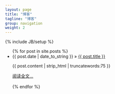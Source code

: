 ```yaml
---
layout: page
title: "博客"
tagline: "博客"
group: navigation
weight: 2
---
```

{% include JB/setup %}

<ul >
  {% for post in site.posts %}
  <li>
  	<span>{{ post.date | date_to_string }}</span> &raquo; <a href="{{ BASE_PATH }}{{ post.url }}">{{ post.title }}</a>
  </li>
  <p class="muted text-left">{{ post.content | strip_html | truncatewords:75 }}</p>
  <a href="{{ post.url }}">阅读全文...</a>
  <br><br>
  {% endfor %}
</ul>
